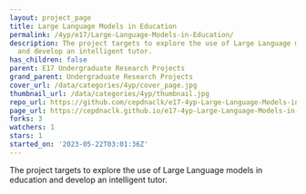 ```yaml
---
layout: project_page
title: Large Language Models in Education
permalink: /4yp/e17/Large-Language-Models-in-Education/
description: The project targets to explore the use of Large Language models in education
  and develop an intelligent tutor.
has_children: false
parent: E17 Undergraduate Research Projects
grand_parent: Undergraduate Research Projects
cover_url: /data/categories/4yp/cover_page.jpg
thumbnail_url: /data/categories/4yp/thumbnail.jpg
repo_url: https://github.com/cepdnaclk/e17-4yp-Large-Language-Models-in-Education
page_url: https://cepdnaclk.github.io/e17-4yp-Large-Language-Models-in-Education
forks: 3
watchers: 1
stars: 1
started_on: '2023-05-22T03:01:36Z'
---
```


The project targets to explore the use of Large Language models in education and develop an intelligent tutor.